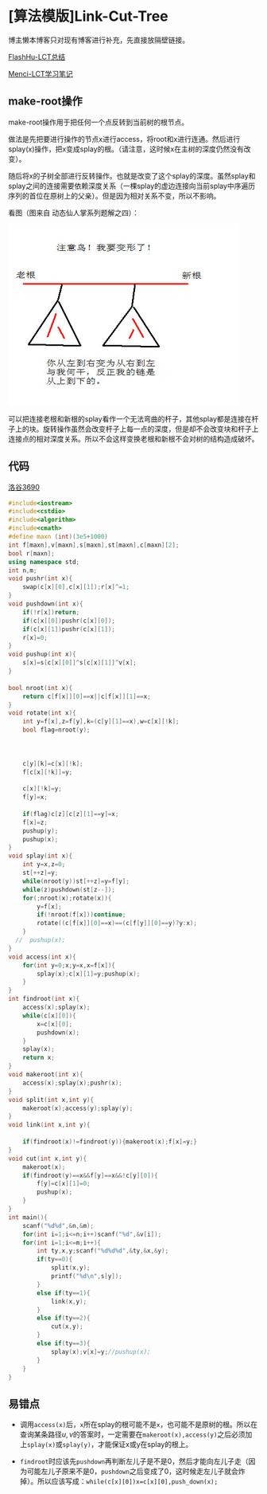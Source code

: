 # [算法模版]Link-Cut-Tree

博主懒本博客只对现有博客进行补充，先直接放隔壁链接。

[FlashHu-LCT总结](https://www.cnblogs.com/flashhu/p/8324551.html)

[Menci-LCT学习笔记](https://oi.men.ci/link-cut-tree-notes/)

## make-root操作

make-root操作用于把任何一个点反转到当前树的根节点。

做法是先把要进行操作的节点x进行access，将root和x进行连通。然后进行splay(x)操作，把x变成splay的根。（请注意，这时候x在主树的深度仍然没有改变）。

随后将x的子树全部进行反转操作。也就是改变了这个splay的深度。虽然splay和splay之间的连接需要依赖深度关系（一棵splay的虚边连接向当前splay中序遍历序列的首位在原树上的父亲）。但是因为相对关系不变，所以不影响。

看图（图来自 动态仙人掌系列题解之四）：

![LCT-1](pic/LCT-1.png)

可以把连接老根和新根的splay看作一个无法弯曲的杆子，其他splay都是连接在杆子上的块。旋转操作虽然会改变杆子上每一点的深度，但是却不会改变块和杆子上连接点的相对深度关系。所以不会这样变换老根和新根不会对树的结构造成破坏。

## 代码

[洛谷3690](https://www.luogu.org/problemnew/show/P3690)

```cpp
#include<iostream>
#include<cstdio>
#include<algorithm>
#include<cmath>
#define maxn (int)(3e5+1000)
int f[maxn],v[maxn],s[maxn],st[maxn],c[maxn][2];
bool r[maxn];
using namespace std;
int n,m;
void pushr(int x){
    swap(c[x][0],c[x][1]);r[x]^=1;
}
void pushdown(int x){
    if(!r[x])return;
    if(c[x][0])pushr(c[x][0]);
    if(c[x][1])pushr(c[x][1]);
    r[x]=0;
}
void pushup(int x){
    s[x]=s[c[x][0]]^s[c[x][1]]^v[x];
}

bool nroot(int x){
    return c[f[x]][0]==x||c[f[x]][1]==x;
}
void rotate(int x){
    int y=f[x],z=f[y],k=(c[y][1]==x),w=c[x][!k];
    bool flag=nroot(y);



    c[y][k]=c[x][!k];
    f[c[x][!k]]=y;

    c[x][!k]=y;
    f[y]=x;

    if(flag)c[z][c[z][1]==y]=x;
    f[x]=z;
    pushup(y);
    pushup(x);
}
void splay(int x){
    int y=x,z=0;
    st[++z]=y;
    while(nroot(y))st[++z]=y=f[y];
    while(z)pushdown(st[z--]);
    for(;nroot(x);rotate(x)){
        y=f[x];
        if(!nroot(f[x]))continue;
        rotate((c[f[x]][0]==x)==(c[f[y]][0]==y)?y:x);
    }
  //  pushup(x);
}
void access(int x){
    for(int y=0;x;y=x,x=f[x]){
        splay(x);c[x][1]=y;pushup(x);
    }
}
int findroot(int x){
    access(x);splay(x);
    while(c[x][0]){
        x=c[x][0];
        pushdown(x);
    }
    splay(x);
    return x;
}
void makeroot(int x){
    access(x);splay(x);pushr(x);
}
void split(int x,int y){
    makeroot(x);access(y);splay(y);
}
void link(int x,int y){

    if(findroot(x)!=findroot(y)){makeroot(x);f[x]=y;}
}
void cut(int x,int y){
    makeroot(x);
    if(findroot(y)==x&&f[y]==x&&!c[y][0]){
        f[y]=c[x][1]=0;
        pushup(x);
    }
}
int main(){
    scanf("%d%d",&n,&m);
    for(int i=1;i<=n;i++)scanf("%d",&v[i]);
    for(int i=1;i<=m;i++){
        int ty,x,y;scanf("%d%d%d",&ty,&x,&y);
        if(ty==0){
            split(x,y);
            printf("%d\n",s[y]);
        }
        else if(ty==1){
            link(x,y);
        }
        else if(ty==2){
            cut(x,y);
        }
        else if(ty==3){
            splay(x);v[x]=y;//pushup(x);
        }
    }
}
```

## 易错点

- 调用`access(x)`后，`x`所在splay的根可能不是`x`，也可能不是原树的根。所以在查询某条路径$u,v$的答案时，一定需要在`makeroot(x),access(y)`之后必须加上`splay(x)`或`splay(y)`，才能保证x或y在splay的根上。

- `findroot`时应该先`pushdown`再判断左儿子是不是0，然后才能向左儿子走（因为可能左儿子原来不是0，`pushdown`之后变成了0，这时候走左儿子就会炸掉）。所以应该写成：`while(c[x][0])x=c[x][0],push_down(x);`